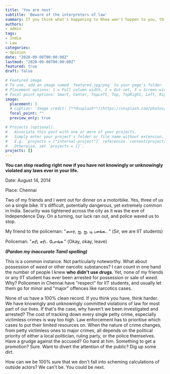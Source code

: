 ```yaml
---
title: 'You are next'
subtitle: 'Beware of the interpreters of law'
summary: If you think what's happening to Rhea won't happen to you, think again.
authors:
- admin
tags:
- India
- Law
categories:
- Opinion
date: "2020-09-08T00:00:00Z"
lastmod: "2020-09-08T00:00:00Z"
featured: true
draft: false

# Featured image
# To use, add an image named `featured.jpg/png` to your page's folder.
# Placement options: 1 = Full column width, 2 = Out-set, 3 = Screen-width
# Focal point options: Smart, Center, TopLeft, Top, TopRight, Left, Right, BottomLeft, Bottom, BottomRight
image:
  placement: 3
  # caption: 'Image credit: [**Unsplash**](https://unsplash.com/photos/CpkOjOcXdUY)'
  focal_point: ""
  preview_only: true

# Projects (optional).
#   Associate this post with one or more of your projects.
#   Simply enter your project's folder or file name without extension.
#   E.g. `projects = ["internal-project"]` references `content/project/deep-learning/index.md`.
#   Otherwise, set `projects = []`.
projects: []
---
```


**You can stop reading right now if you have not knowingly or unknowingly violated any laws ever in your life.**



Date: August 14, 2014

Place: Chennai

Two of my friends and I went out for dinner on a motorbike. Yes, three of us on a single bike. It's difficult, potentially dangerous, yet extremely common in India. Security was tightened across the city as it was the eve of Independence Day. On a turning, our luck ran out, and police waved us to stop. 

My friend to the policeman: "ஸார், ஐ. ஐ. டி பசங்க.. " (Sir, we are IIT students)

Policeman: "சரி, சரி.. போங்க " (Okay, okay, leave)

_**(Pardon my inaccurate Tamil spelling)**_

This is a common instance. Not particularly noteworthy. What about possession of _weed_ or other narcotic substances? I can count in one hand the number of people I knew **who didn't use drugs**. Yet, none of my friends or any IIT student has ever been arrested for possession or sale of _weed_. Why? Policemen in Chennai have "respect" for IIT students, and usually let them go for minor and "major" offences like narcotics cases. 

None of us have a 100% clean record. If you think you have, think harder. We have knowingly and unknowingly committed violations of law for most part of our lives. If that's the case, why haven't we been investigated and arrested? The cost of tracking down every single petty crime, especially victimless crimes is way too high. Law enforcement has to prioritise which cases to put their limited resources on. When the nature of crime changes, from petty victimless ones to major crimes, all depends on the political priority of either a local politician, ruling party, or the police themselves. Have a grudge against the accused? Go hard at him. Something to get a promotion? Sure. Want to divert the attention of the public? Dig up some dirt. 

How can we be 100% sure that we don't fall into scheming calculations of outside actors? We can't be. You could be next. 

